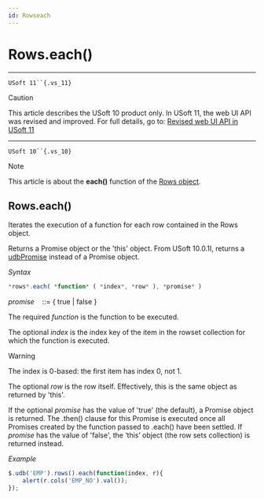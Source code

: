 ```yaml
---
id: Rowseach
---
```


# Rows.each()



----

`USoft 11``{.vs_11}`

> [!CAUTION]
> This article describes the USoft 10 product only.
> In USoft 11, the web UI API was revised and improved. For full details, go to:
> [Revised web UI API in USoft 11](/docs/Web%20and%20app%20UIs/UDB%20udb/Revised%20web%20UI%20API%20in%20USoft%2011.md)

----

`USoft 10``{.vs_10}`

> [!NOTE]
> This article is about the **each()** function of the [Rows object](/docs/Web%20and%20app%20UIs/UDB%20Rows).

## **Rows.each()**

Iterates the execution of a function for each row contained in the Rows object.

Returns a Promise object or the 'this' object. From USoft 10.0.1I, returns a [udbPromise](/docs/Web%20and%20app%20UIs/JavaScript/Promises%20for%20asynchronous%20Javascript.md) instead of a Promise object.

*Syntax*

```js
*rows*.each( *function* ( *index*, *row* ), *promise* )

```

*promise*    ::= { true \| false }

The required *function* is the function to be executed.

The optional *index* is the index key of the item in the rowset collection for which the function is executed.

> [!WARNING]
> The index is 0-based: the first item has index 0, not 1.

The optional *row* is the row itself. Effectively, this is the same object as returned by 'this'.

If the optional *promise* has the value of 'true' (the default), a Promise object is returned. The .then() clause for this Promise is executed once all Promises created by the function passed to .each() have been settled. If *promise* has the value of 'false', the ‘this’ object (the row sets collection) is returned instead.

*Example*

```js
$.udb('EMP').rows().each(function(index, r){
    alert(r.cols('EMP_NO').val());
});
```

 